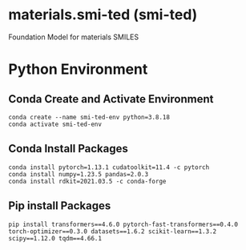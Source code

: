# materials.smi-ted (smi-ted)
Foundation Model for materials SMILES

# Python Environment

## Conda Create and Activate Environment
```
conda create --name smi-ted-env python=3.8.18
conda activate smi-ted-env
```

## Conda Install Packages
```
conda install pytorch=1.13.1 cudatoolkit=11.4 -c pytorch
conda install numpy=1.23.5 pandas=2.0.3
conda install rdkit=2021.03.5 -c conda-forge
```

## Pip install Packages
```
pip install transformers==4.6.0 pytorch-fast-transformers==0.4.0 torch-optimizer==0.3.0 datasets==1.6.2 scikit-learn==1.3.2 scipy==1.12.0 tqdm==4.66.1
```
